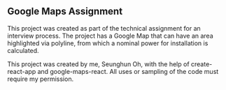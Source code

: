 ## Google Maps Assignment

This project was created as part of the technical assignment for an interview process. The project has a Google Map that can have an area highlighted via polyline, from which a nominal power for installation is calculated.

This project was created by me, Seunghun Oh, with the help of create-react-app and google-maps-react. All uses or sampling of the code must require my permission.
